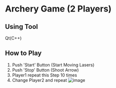 # Archery Game (2 Players)

## Using Tool
Qt(C++)

## How to Play
1. Push 'Start' Button (Start Moving Lasers)
2. Push 'Stop' Button (Shoot Arrow)
3. Player1 repeat this Step 10 times
4. Change Player2 and repeat
![image](https://github.com/Leeseunghun03/LSH_Project-Archery-Game-/assets/112945965/f3de9eaf-0e5a-40c6-9045-350d6cbd5329)

